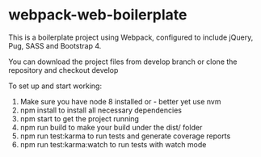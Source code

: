 # webpack-web-boilerplate

This is a boilerplate project using Webpack, configured to include jQuery, Pug, SASS and Bootstrap 4. 

You can download the project files from develop branch or clone the repository and checkout develop

To set up and start working: 

1. Make sure you have node 8 installed or - better yet use nvm
2. npm install to install all necessary dependencies
3. npm start to get the project running 
4. npm run build to make your build under the dist/ folder
5. npm run test:karma to run tests and generate coverage reports
6. npm run test:karma:watch to run tests with watch mode

